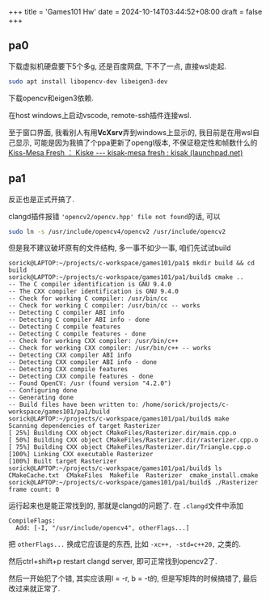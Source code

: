 +++
title = 'Games101 Hw'
date = 2024-10-14T03:44:52+08:00
draft = false
+++

## pa0

下载虚拟机硬盘要下5个多g, 还是百度网盘, 下不了一点, 直接wsl走起.

```bash
sudo apt install libopencv-dev libeigen3-dev
```

下载opencv和eigen3依赖.

在host windows上启动vscode, remote-ssh插件连接wsl.

至于窗口界面, 我看别人有用**VcXsrv**弄到windows上显示的, 我目前是在用wsl自己显示, 可能是因为我搞了个ppa更新了opengl版本, 不保证稳定性和帧数什么的[Kiss-Mesa Fresh ： Kiske --- kisak-mesa fresh : kisak (launchpad.net)](https://launchpad.net/~kisak/+archive/ubuntu/kisak-mesa)

## pa1

反正也是正式开搞了.

clangd插件报错 `'opencv2/opencv.hpp' file not found`的话, 可以

```bash
sudo ln -s /usr/include/opencv4/opencv2 /usr/include/opencv2
```

但是我不建议破坏原有的文件结构, 多一事不如少一事, 咱们先试试build

```
sorick@LAPTOP:~/projects/c-workspace/games101/pa1$ mkdir build && cd build
sorick@LAPTOP:~/projects/c-workspace/games101/pa1/build$ cmake ..
-- The C compiler identification is GNU 9.4.0
-- The CXX compiler identification is GNU 9.4.0
-- Check for working C compiler: /usr/bin/cc
-- Check for working C compiler: /usr/bin/cc -- works
-- Detecting C compiler ABI info
-- Detecting C compiler ABI info - done
-- Detecting C compile features
-- Detecting C compile features - done
-- Check for working CXX compiler: /usr/bin/c++
-- Check for working CXX compiler: /usr/bin/c++ -- works
-- Detecting CXX compiler ABI info
-- Detecting CXX compiler ABI info - done
-- Detecting CXX compile features
-- Detecting CXX compile features - done
-- Found OpenCV: /usr (found version "4.2.0")
-- Configuring done
-- Generating done
-- Build files have been written to: /home/sorick/projects/c-workspace/games101/pa1/build
sorick@LAPTOP:~/projects/c-workspace/games101/pa1/build$ make
Scanning dependencies of target Rasterizer
[ 25%] Building CXX object CMakeFiles/Rasterizer.dir/main.cpp.o
[ 50%] Building CXX object CMakeFiles/Rasterizer.dir/rasterizer.cpp.o
[ 75%] Building CXX object CMakeFiles/Rasterizer.dir/Triangle.cpp.o
[100%] Linking CXX executable Rasterizer
[100%] Built target Rasterizer
sorick@LAPTOP:~/projects/c-workspace/games101/pa1/build$ ls
CMakeCache.txt  CMakeFiles  Makefile  Rasterizer  cmake_install.cmake
sorick@LAPTOP:~/projects/c-workspace/games101/pa1/build$ ./Rasterizer
frame count: 0
```

运行起来也是能正常找到的, 那就是clangd的问题了. 在 `.clangd`文件中添加

```
CompileFlags:
  Add: [-I, "/usr/include/opencv4", otherFlags...]
```

把 `otherFlags...` 换成它应该是的东西, 比如 `-xc++, -std=c++20,` 之类的.

然后ctrl+shift+p restart clangd server, 即可正常找到opencv2了.

然后一开始犯了个错, 其实应该用l = -r, b = -t的, 但是写矩阵的时候搞错了, 最后改过来就正常了.

